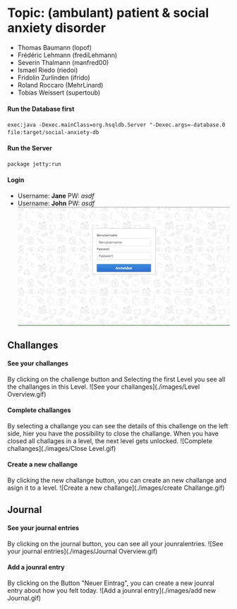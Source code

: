 # Topic: (ambulant) patient & social anxiety disorder

- Thomas Baumann (lopof)
- Frédéric Lehmann (frediLehmann)
- Severin Thalmann (manfred00)
- Ismael Riedo (riedoi)
- Fridolin Zurlinden (ifrido)
- Roland Roccaro (MehrLinard)
- Tobias Weissert (supertoub)


#### Run the Database first
`exec:java -Dexec.mainClass=org.hsqldb.Server "-Dexec.args=-database.0 file:target/social-anxiety-db`

#### Run the Server
`package jetty:run`

#### Login
- Username: **Jane** PW: *asdf*
- Username: **John** PW: *asdf*
![](./images/Login.gif)

## Challanges
#### See your challanges
By clicking on the challenge button and Selecting the first Level you see all the challanges in this Level.
![See your challanges](./images/Level Overview.gif)

#### Complete challanges
By selecting a challange you can see the details of this challenge on the left side, hier you have the possibility to close the challange. When you have closed all challages in a level, the next level gets unlocked.
![Complete challanges](./images/Close Level.gif)

#### Create a new challange
By clicking the new challange button, you can create an new challange and asign it to a level.
![Create a new challange](./images/create Challange.gif)

## Journal
#### See your journal entries
By clicking on the journal button, you can see all your jounralentries.
![See your journal entries](./images/Journal Overview.gif)

#### Add a jounral entry
By clicking on the Button "Neuer Eintrag", you can create a new jounral entry about how you felt today.
![Add a jounral entry](./images/add new Journal.gif)
